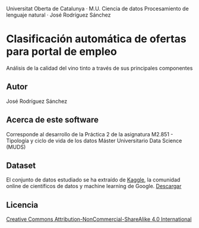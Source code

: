 
Universitat Oberta de Catalunya · M.U. Ciencia de datos
Procesamiento de lenguaje natural · José Rodríguez Sánchez

Clasificación automática de ofertas para portal de empleo
=========================================================

Análisis de la calidad del vino tinto a través de sus principales componentes


Autor
-----
José Rodríguez Sánchez


Acerca de este software
-----------------------
Corresponde al desarrollo de la Práctica 2 de la asignatura M2.851 - Tipología y ciclo de vida de los datos
Máster Universitario Data Science (MUDS)


Dataset
-------
El conjunto de datos estudiado se ha extraído de <a href="https://www.kaggle.com/vishalyo990/prediction-of-quality-of-wine/data">Kaggle</a>, la comunidad online de científicos de datos y machine learning de Google.
<a href="https://www.kaggle.com/uciml/red-wine-quality-cortez-et-al-2009/downloads/winequality-red.csv/2">Descargar</a>

Licencia
--------
<a href="https://creativecommons.org/licenses/by-nc-sa/4.0/" title="Markdown Project Page">Creative Commons Attribution-NonCommercial-ShareAlike 4.0 International</a>
